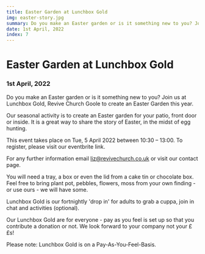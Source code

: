```yaml
---
title: Easter Garden at Lunchbox Gold
img: easter-story.jpg
summary: Do you make an Easter garden or is it something new to you? Join us at Lunchbox Gold, Revive Church Goole to create an Easter Garden this year.
date: 1st April, 2022
index: 7
---
```


# Easter Garden at Lunchbox Gold

### 1st April, 2022

Do you make an Easter garden or is it something new to you? Join us at Lunchbox Gold, Revive Church Goole to create an Easter Garden this year.

Our seasonal activity is to create an Easter garden for your patio, front door or inside. It is a great way to share the story of Easter, in the midst of egg hunting.

This event takes place on Tue, 5 April 2022 between 10:30 – 13:00. To register, please visit our eventbrite link.

For any further information email liz@revivechurch.co.uk or visit our contact page.

You will need a tray, a box or even the lid from a cake tin or chocolate box. Feel free to bring plant pot, pebbles, flowers, moss from your own finding - or use ours - we will have some.

Lunchbox Gold is our fortnightly 'drop in' for adults to grab a cuppa, join in chat and activities (optional).

Our Lunchbox Gold are for everyone - pay as you feel is set up so that you contribute a donation or not. We look forward to your company not your ££s!

Please note: Lunchbox Gold is on a Pay-As-You-Feel-Basis.
